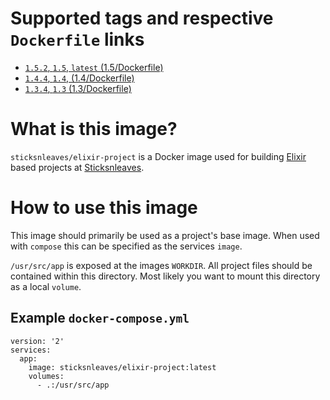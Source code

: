 # Supported tags and respective `Dockerfile` links

* [`1.5.2`, `1.5`, `latest` (1.5/Dockerfile)](https://github.com/sticksnleaves/docker-elixir-project/blob/9f6feab9792d0614273ce205c2db83d52bc7f674/Dockerfile)
* [`1.4.4`, `1.4`, (1.4/Dockerfile)](https://github.com/sticksnleaves/docker-elixir-project/blob/01c1fd4941a70f6b996d3232a6a8c7f3ef3b4ad6/Dockerfile)
* [`1.3.4`, `1.3` (1.3/Dockerfile)](https://github.com/sticksnleaves/docker-elixir-project/blob/13e093b5cbc2866a26c2578d94312a08faa60f8a/Dockerfile)

# What is this image?

`sticksnleaves/elixir-project` is a Docker image used for building
[Elixir](http://elixir-lang.org/) based projects at
[Sticksnleaves](http://www.sticksnleaves.com).

# How to use this image

This image should primarily be used as a project's base image. When used with
`compose` this can be specified as the services `image`.

`/usr/src/app` is exposed at the images `WORKDIR`. All project files should
be contained within this directory. Most likely you want to mount this directory
as a local `volume`.

## Example `docker-compose.yml`

```
version: '2'
services:
  app:
    image: sticksnleaves/elixir-project:latest
    volumes:
      - .:/usr/src/app
```
